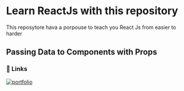 # Learn ReactJs with this repository

This reposytore hava a porpouse to teach you React Js from easier to harder

## Passing Data to Components with Props
### 🔗 Links
[![portfolio](https://img.shields.io/badge/lesson-1?style=for-the-badge&logo=ko-fi&logoColor=white)](https://github.com/gabrielroec/learn-react-with-this-repo/tree/main/src/lessons/lesson-1)
